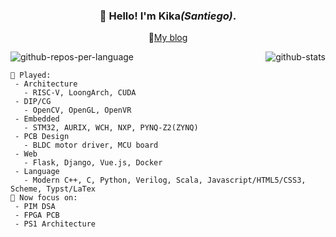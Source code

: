 <h3 align="center"> 👋 Hello! I'm Kika<i>(Santiego)</i>. </h3>

<p align="center">
 📝<a href="https://www.kika233.tech" target="_blank">My blog</a>
</p>

<div style="display: flex;justify-content: space-between;" align="center">
	<img src="http://github-profile-summary-cards.vercel.app/api/cards/repos-per-language?username=MrAMS&theme=github_dark"  alt="github-repos-per-language" />
	<img src="http://github-profile-summary-cards.vercel.app/api/cards/stats?username=MrAMS&theme=github_dark"  alt="github-stats" />
</div>

```
🔭 Played:
 - Architecture
   - RISC-V, LoongArch, CUDA
 - DIP/CG
   - OpenCV, OpenGL, OpenVR
 - Embedded
   - STM32, AURIX, WCH, NXP, PYNQ-Z2(ZYNQ) 
 - PCB Design
   - BLDC motor driver, MCU board
 - Web
   - Flask, Django, Vue.js, Docker
 - Language
   - Modern C++, C, Python, Verilog, Scala, Javascript/HTML5/CSS3, Scheme, Typst/LaTex
🌱 Now focus on:
 - PIM DSA
 - FPGA PCB
 - PS1 Architecture
```


<!--
**MrAMS/MrAMS** is a ✨ _special_ ✨ repository because its `README.md` (this file) appears on your GitHub profile.

Here are some ideas to get you started:

- 🔭 I’m currently working on ...
- 🌱 I’m currently learning ...
- 👯 I’m looking to collaborate on ...
- 🤔 I’m looking for help with ...
- 💬 Ask me about ...
- 📫 How to reach me: ...
- 😄 Pronouns: ...
- ⚡ Fun fact: ...
-->

